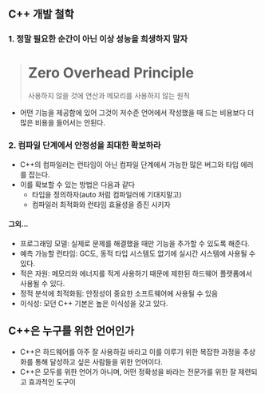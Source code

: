 ## C++ 개발 철학
### 1. 정말 필요한 순간이 아닌 이상 성능을 희생하지 말자
> # Zero Overhead Principle
> 사용하지 않을 것에 연산과 메모리를 사용하지 않는 원칙
- 어떤 기능을 제공함에 있어 그것이 저수준 언어에서 작성했을 때 드는 비용보다 더 많은 비용을 들어서는 안된다.
### 2. 컴파일 단계에서 안정성을 최대한 확보하라
- C++의 컴파일러는 런타임이 아닌 컴파일 단계에서 가능한 많은 버그와 타입 에러를 잡는다.
- 이를 확보할 수 있는 방법은 다음과 같다
	- 타입을 정의하자(auto 처럼 컴파일러에 기대지말고)
	- 컴파일러 최적화와 런타임 효율성을 증진 시키자
#### 그외...
- 프로그래밍 모델: 실제로 문제를 해결했을 때만 기능을 추가할 수 있도록 해준다.
- 예측 가능할 런타임: GC도, 동적 타입 시스템도 없기에 실시간 시스템에 사용될 수 있다.
- 적은 자원: 메모리와 에너지를 적게 사용하기 때문에 제한된 하드웨어 플랫폼에서 사용될 수 있다.
- 정적 분석에 최적화됨: 안정성이 중요한 소프트웨어에 사용될 수 있음
- 이식성: 모던 C++ 기본은 높은 이식성을 갖고 있다.

## C++은 누구를 위한 언어인가
- C++은 하드웨어를 아주 잘 사용하길 바라고 이를 이루기 위한 복잡한 과정을 추상화를 통해 달성하고 싶은 사람들을 위한 언어이다.
- C++은 모두를 위한 언어가 아니며, 어떤 정확성을 바라는 전문가를 위한 잘 제련되고 효과적인 도구이
